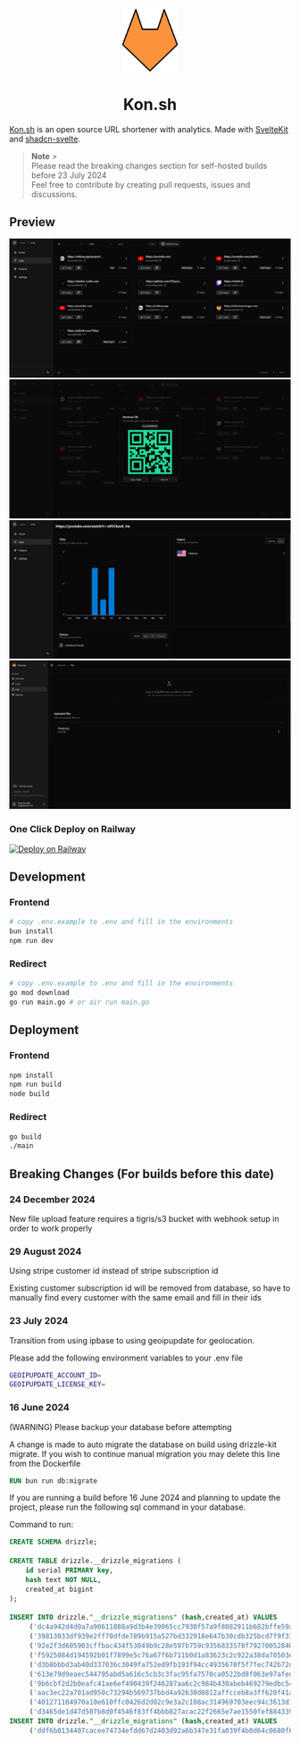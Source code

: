 <p align="center">
	<img width="100" src="./docs/logo.png" alt="logo">
</p>
<h1 align="center">
	Kon.sh
</h1>

[Kon.sh](https://app.kon.sh) is an open source URL shortener with analytics.
Made with [SvelteKit](https://kit.svelte.dev/) and [shadcn-svelte](https://www.shadcn-svelte.com/).

> **Note** > <br>
> Please read the breaking changes section for self-hosted builds before 23 July 2024
> <br>
> Feel free to contribute by creating pull requests, issues and discussions.

## Preview

![links_preview](./docs/screenshot_links.png)
![qr_preview](./docs/screenshot_qr.png)
![analytics_preview](./docs/screenshot_analytics.png)
![file_upload](./docs/file-upload.png)

### One Click Deploy on Railway

[![Deploy on Railway](https://railway.app/button.svg)](https://railway.app/template/bWnD5H?referralCode=bSruGU)

## Development

### Frontend

```bash
# copy .env.example to .env and fill in the environments
bun install
npm run dev
```

### Redirect

```bash
# copy .env.example to .env and fill in the environments
go mod download
go run main.go # or air run main.go
```

## Deployment

### Frontend

```bash
npm install
npm run build
node build
```

### Redirect

```bash
go build
./main
```

## Breaking Changes (For builds before this date)

### 24 December 2024

New file upload feature requires a tigris/s3 bucket with webhook setup in order to work properly

### 29 August 2024

Using stripe customer id instead of stripe subscription id

Existing customer subscription id will be removed from database, so have to manually find every customer with the same email and fill in their ids

### 23 July 2024

Transition from using ipbase to using geoipupdate for geolocation.

Please add the following environment variables to your .env file

```bash
GEOIPUPDATE_ACCOUNT_ID=
GEOIPUPDATE_LICENSE_KEY=
```

### 16 June 2024

(WARNING) Please backup your database before attempting

A change is made to auto migrate the database on build using drizzle-kit migrate. If you wish to continue manual migration you may delete this line from the Dockerfile

```Dockerfile
RUN bun run db:migrate
```

If you are running a build before 16 June 2024 and planning to update the project, please run the following sql command in your database.

Command to run:

```sql
CREATE SCHEMA drizzle;

CREATE TABLE drizzle.__drizzle_migrations (
    id serial PRIMARY key,
    hash text NOT NULL,
    created_at bigint
);

INSERT INTO drizzle."__drizzle_migrations" (hash,created_at) VALUES
	 ('dc4a942d4d0a7a90611888a9d3b4e39065cc7930f57a9f8082911b682bffe59a',1699851315914),
	 ('39813033df939e2ff70dfde789b915a527bd332918e647b30cdb325bcd7f9f31',1700134783172),
	 ('92e2f3d605903cffbac434f53049b9c28e597b759c9356833578f79270052840',1700882455122),
	 ('f5925084d194592b01f7899e5c76a67f6b711b0d1a83623c2c922a38da70503e',1701590526323),
	 ('d3b8bbbd3ab40d337036c3049fa752ed9fb193f94cc4935670f5f7fec742b72d',1704723435338),
	 ('613e79d9eaec544795abd5a616c5cb3c3fac95fa7570ca0522bd8f063e97afed',1704837856450),
	 ('9b6cbf2d2b0eafc41ae6ef490439f246287aa6c2c984b430abeb469279edbc54',1710268627832),
	 ('aac3ec22a701ad950c73294b569737bbd4a92630d0812affcceb8a3ff620f41a',1712463213571),
	 ('401271104970a10e610ffc0426d2d02c9e3a2c108ac314969703eec94c3613d1',1713678115996),
	 ('d3465de1d47d507b8d0f4546f83ff4bbb827acac22f2665e7ae1550fef884339',1713800868341);
INSERT INTO drizzle."__drizzle_migrations" (hash,created_at) VALUES
	 ('ddf6b0134407cacee74734efdd67d2403d92a6b347e31fa039f4b0d64c0680f6',1714395864654);
```
